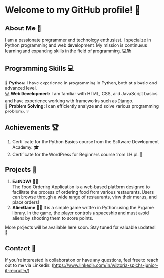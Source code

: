 # Welcome to my GitHub profile! 👋

## About Me 💼
I am a passionate programmer and technology enthusiast. I specialize in Python programming and web development. My mission is continuous learning and expanding skills in the field of programming. 💻📚

## Programming Skills 💻
🐍 **Python:** I have experience in programming in Python, both at a basic and advanced level.  
💻 **Web Development:** I am familiar with HTML, CSS, and JavaScript basics and have experience working with frameworks such as Django.  
🔧 **Problem Solving:** I can efficiently analyze and solve various programming problems. 💡

## Achievements 🏆
1) Certificate for the Python Basics course from the Software Development Academy. 🎓  
2) Certificate for the WordPress for Beginners course from LH.pl. 🌟

## Projects 🚀
1) **EatNOW!** 🍔📱  
The Food Ordering Application is a web-based platform designed to facilitate the process of ordering food from various restaurants. Users can browse through a wide range of restaurants, view their menus, and place orders!
2) **AlienGame** 👾🚀
It is a simple game written in Python using the Pygame library. In the game, the player controls a spaceship and must avoid aliens by shooting them to score points.

More projects will be available here soon. Stay tuned for valuable updates! 🚀

## Contact 📧
If you're interested in collaboration or have any questions, feel free to reach out to me via Linkedin: (https://www.linkedin.com/in/wiktoria-spicha-junior-it-recruiter/)
